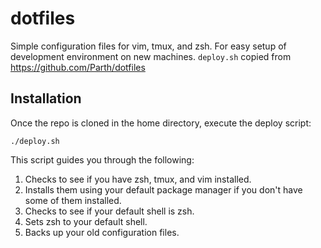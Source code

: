 # dotfiles
Simple configuration files for vim, tmux, and zsh. For easy setup of development environment on new machines.
`deploy.sh` copied from https://github.com/Parth/dotfiles

## Installation

Once the repo is cloned in the home directory, execute the deploy script:
```
./deploy.sh
```

This script guides you through the following:

1. Checks to see if you have zsh, tmux, and vim installed. 
2. Installs them using your default package manager if you don't have some of them installed.
3. Checks to see if your default shell is zsh.
4. Sets zsh to your default shell.
5. Backs up your old configuration files.
